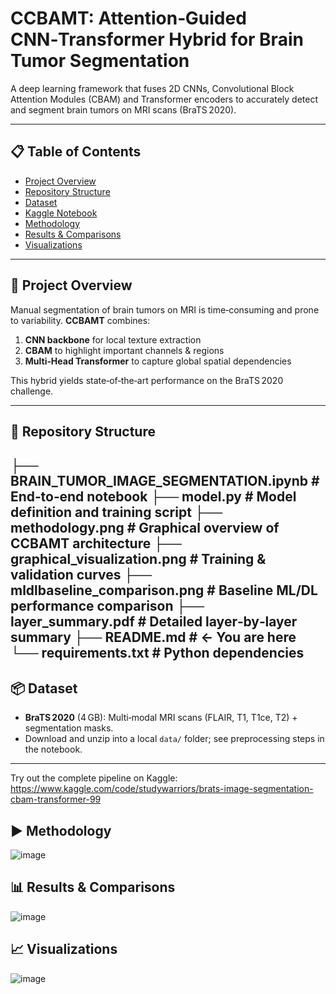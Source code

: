 # CCBAMT: Attention‑Guided CNN‑Transformer Hybrid for Brain Tumor Segmentation

A deep learning framework that fuses 2D CNNs, Convolutional Block Attention Modules (CBAM) and Transformer encoders to accurately detect and segment brain tumors on MRI scans (BraTS 2020).

---

## 📋 Table of Contents

- [Project Overview](#project-overview)  
- [Repository Structure](#repository-structure)  
- [Dataset](#dataset)
- [Kaggle Notebook](#kaggle-notebook)  
- [Methodology](#methodology)    
- [Results & Comparisons](#results--comparisons)  
- [Visualizations](#visualizations)    

---

## 🧠 Project Overview

Manual segmentation of brain tumors on MRI is time‑consuming and prone to variability. **CCBAMT** combines:

1. **CNN backbone** for local texture extraction  
2. **CBAM** to highlight important channels & regions  
3. **Multi‑Head Transformer** to capture global spatial dependencies  

This hybrid yields state‑of‑the‑art performance on the BraTS 2020 challenge.

---

## 📂 Repository Structure

├── BRAIN_TUMOR_IMAGE_SEGMENTATION.ipynb # End‑to‑end notebook
├── model.py # Model definition and training script
├── methodology.png # Graphical overview of CCBAMT architecture
├── graphical_visualization.png # Training & validation curves
├── mldlbaseline_comparison.png # Baseline ML/DL performance comparison
├── layer_summary.pdf # Detailed layer‑by‑layer summary
├── README.md # ← You are here
└── requirements.txt # Python dependencies
---

## 📦 Dataset

- **BraTS 2020** (4 GB): Multi‑modal MRI scans (FLAIR, T1, T1ce, T2) + segmentation masks.  
- Download and unzip into a local `data/` folder; see preprocessing steps in the notebook.

---
Try out the complete pipeline on Kaggle:
https://www.kaggle.com/code/studywarriors/brats-image-segmentation-cbam-transformer-99

## ▶️ Methodology 

![image](https://github.com/user-attachments/assets/a26243e5-a926-4f16-bd10-b888d420d6ed)

## 📊 Results & Comparisons

![image](https://github.com/user-attachments/assets/50eba79e-fda3-47f5-b449-ea873ce6ab39)


## 📈 Visualizations

![image](https://github.com/user-attachments/assets/c1d6cf6b-0e54-47f9-af34-b37932b4e55a)

